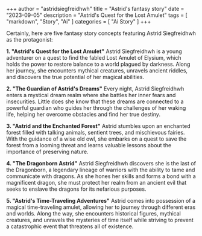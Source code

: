 +++
author = "astridsiegfreidhwh"
title = "Astrid's fantasy story"
date = "2023-09-05"
description = "Astrid's Quest for the Lost Amulet"
tags = [
    "markdown",
    "Story",
    "Ai"
]
categories = [
    "Ai Story"
]
+++

Certainly, here are five fantasy story concepts featuring Astrid Siegfreidhwh as the protagonist:

**1. "Astrid's Quest for the Lost Amulet"**
Astrid Siegfreidhwh is a young adventurer on a quest to find the fabled Lost Amulet of Elysium, which holds the power to restore balance to a world plagued by darkness. Along her journey, she
encounters mythical creatures, unravels ancient riddles, and discovers the true potential of her magical abilities.

**2. "The Guardian of Astrid's Dreams"**
Every night, Astrid Siegfreidhwh enters a mystical dream realm where she battles her inner fears and insecurities. Little does she know that these dreams are connected to a powerful guardian who
guides her through the challenges of her waking life, helping her overcome obstacles and find her true destiny.

**3. "Astrid and the Enchanted Forest"**
Astrid stumbles upon an enchanted forest filled with talking animals, sentient trees, and mischievous fairies. With the guidance of a wise old owl, she embarks on a quest to save the forest from a
looming threat and learns valuable lessons about the importance of preserving nature.

**4. "The Dragonborn Astrid"**
Astrid Siegfreidhwh discovers she is the last of the Dragonborn, a legendary lineage of warriors with the ability to tame and communicate with dragons. As she hones her skills and forms a bond with a
magnificent dragon, she must protect her realm from an ancient evil that seeks to enslave the dragons for its nefarious purposes.

**5. "Astrid's Time-Traveling Adventures"**
Astrid comes into possession of a magical time-traveling amulet, allowing her to journey through different eras and worlds. Along the way, she encounters historical figures, mythical creatures, and
unravels the mysteries of time itself while striving to prevent a catastrophic event that threatens all of existence.

